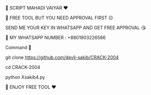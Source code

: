 🌼 SCRIPT MAHADI VAIYAR ❤️



🌼 FREE TOOL BUT YOU NEED APPROVAL FIRST 😐


SEND ME YOUR KEY IN WHATSAPP AND GET FREE APPROVAL 😘



🌼 MY WHATSAPP NUMBER : +8801903226586




Command 🌼


git clone https://github.com/devil-sakib/CRACK-2004



cd CRACK-2004



python Xsakib4.py 





🌼 ENJOY FREE TOOL ❤️



